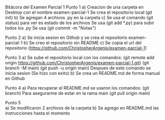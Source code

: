 Bitácora del Examen Parcial 1
Punto 1
a)
Creacion de una carpeta en Desktop
con el nombre examen-parcial-1
Se crea el repositorio local (git init)
b)
Se agregan 4 archivos .py en la carpeta
c)
Se usa el comando (git status) para ver es estado de los archivos
Se usa (git add *.py) para subir todos los .py
Se usa (git commit -m "Notas")

Punto 2
a)
Se inicia sesion en Github y se crea el repositorio examen-parcial-1
b)
Se creo el repositorio sin README
c)
Se copia el url del repositorio
(https://github.com/ChristopherArgenis/examen-parcial-1)

Punto 3
a)
Se sube el repositorio local con los comandos:
(git remote add origin https://github.com/ChristopherArgenis/examen-parcial-1.git)
(git branch -M main)
(git push -u origin main)
Despues de este comando se inicia sesion (Se hizo con exito)
b)
Se crea un README.md de forma manual en Github

Punto 4
a) Para recuperar el README.md se usaron los comandos:
(git branch) Para asegurarme de estar en la rama main
(git pull origin main)

Punto 5  
a) 
Se modificaron 2 archivos de la carpeta
b)
Se agrego en README.md las instrucciones hasta el momento